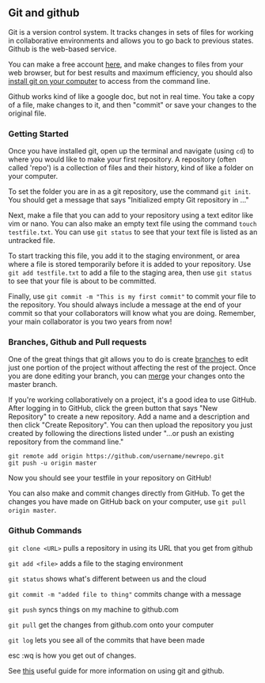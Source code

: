 ## Git and github
Git is a version control system. It tracks changes in sets of files for working in collaborative environments and allows you to go back to previous states. Github is the web-based service. 

You can make a free account [here](https://github.com/join?source=header-home), and make changes to files from your web browser, but for best results and maximum efficiency, you should also [install git on your computer](https://git-scm.com/book/en/v2/Getting-Started-Installing-Git) to access from the command line. 

Github works kind of like a google doc, but not in real time. You take a copy of a file, make changes to it, and then "commit" or save your changes to the original file.

### Getting Started
Once you have installed git, open up the terminal and navigate (using `cd`) to where you would like to make your first repository. A repository (often called 'repo') is a collection of files and their history, kind of like a folder on your computer.

To set the folder you are in as a git repository, use the command `git init`. You should get a message that says "Initialized empty Git repository in ..."

Next, make a file that you can add to your repository using a text editor like vim or nano. You can also make an empty text file using the command `touch testfile.txt`. You can use `git status` to see that your text file is listed as an untracked file.

To start tracking this file, you add it to the staging environment, or area where a file is stored temporarily before it is added to your repository. Use `git add testfile.txt` to add a file to the staging area, then use `git status` to see that your file is about to be committed.

Finally, use `git commit -m "This is my first commit"` to commit your file to the repository. You should always include a message at the end of your commit so that your collaborators will know what you are doing. Remember, your main collaborator is you two years from now!

### Branches, Github and Pull requests
One of the great things that git allows you to do is create [branches](https://git-scm.com/book/en/v1/Git-Branching-What-a-Branch-Is) to edit just one portion of the project without affecting the rest of the project. Once you are done editing your branch, you can [merge](http://git-scm.com/docs/git-merge) your changes onto the master branch.

If you're working collaboratively on a project, it's a good idea to use GitHub. After logging in to GitHub, click the green button that says "New Repository" to create a new repository. Add a name and a description and then click "Create Repository". You can then upload the repository you just created by following the directions listed under "…or push an existing repository from the command line."
```shell
git remote add origin https://github.com/username/newrepo.git
git push -u origin master
```
Now you should see your testfile in your repository on GitHub! 

You can also make and commit changes directly from GitHub. To get the changes you have made on GitHub back on your computer, use `git pull origin master`.

### Github Commands

`git clone <URL>` 
	pulls a repository in using its URL that you get from github
  
`git add <file>` 
	adds a file to the staging environment
  
`git status` 
	shows what's different between us and the cloud
  
`git commit -m "added file to thing"` 
	commits change with a message
  
`git push` 
	syncs things on my machine to github.com
  
`git pull` 
	get the changes from github.com onto your computer
	
`git log`
	lets you see all of the commits that have been made
	
esc :wq is how you get out of changes.

See [this](https://product.hubspot.com/blog/git-and-github-tutorial-for-beginners) useful guide for more information on using git and github.
